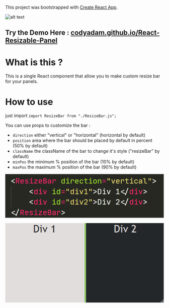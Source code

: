 This project was bootstrapped with [Create React App](https://github.com/facebook/create-react-app).

![alt text](https://github.com/[username]/[reponame]/blob/[branch]/image.jpg?raw=true)

## Try the Demo Here : [codyadam.github.io/React-Resizable-Panel](https://codyadam.github.io/React-Resizable-Panel/)

# What is this ?

This is a single React component that allow you to make custom resize bar for your panels.

# How to use

just import
`import ResizeBar from "./ResizeBar.js";`

You can use props to customize the bar :

-   `direction` either "vertical" or "horizontal" (horizontal by default)
-   `position` area where the bar should be placed by default in percent (50% by default)
-   `className` the className of the bar to change it's style ("resizeBar" by default)
-   `minPos` the minimum % position of the bar (10% by default)
-   `maxPos` the maximum % position of the bar (90% by default)

![Screen of the JSX code](https://github.com/CodyAdam/React-Resizable-Panel/blob/master/ScreenCode.png?raw=true)

![Gif demo](https://github.com/CodyAdam/React-Resizable-Panel/blob/master/demo.gif?raw=true)
